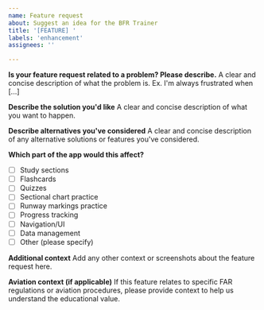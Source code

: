 ```yaml
---
name: Feature request
about: Suggest an idea for the BFR Trainer
title: '[FEATURE] '
labels: 'enhancement'
assignees: ''

---
```


**Is your feature request related to a problem? Please describe.**
A clear and concise description of what the problem is. Ex. I'm always frustrated when [...]

**Describe the solution you'd like**
A clear and concise description of what you want to happen.

**Describe alternatives you've considered**
A clear and concise description of any alternative solutions or features you've considered.

**Which part of the app would this affect?**
- [ ] Study sections
- [ ] Flashcards
- [ ] Quizzes
- [ ] Sectional chart practice
- [ ] Runway markings practice
- [ ] Progress tracking
- [ ] Navigation/UI
- [ ] Data management
- [ ] Other (please specify)

**Additional context**
Add any other context or screenshots about the feature request here.

**Aviation context (if applicable)**
If this feature relates to specific FAR regulations or aviation procedures, please provide context to help us understand the educational value.